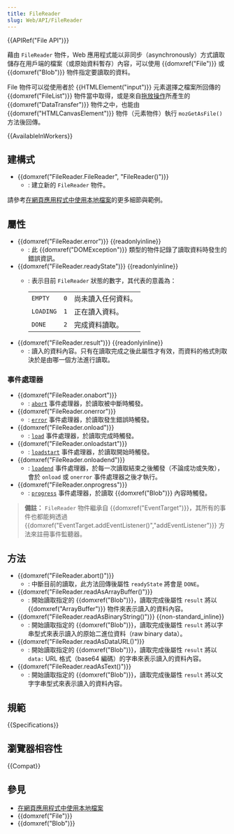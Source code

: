 ```yaml
---
title: FileReader
slug: Web/API/FileReader
---
```


{{APIRef("File API")}}

藉由 `FileReader` 物件，Web 應用程式能以非同步（asynchronously）方式讀取儲存在用戶端的檔案（或原始資料暫存）內容，可以使用 {{domxref("File")}} 或 {{domxref("Blob")}} 物件指定要讀取的資料。

File 物件可以從使用者於 {{HTMLElement("input")}} 元素選擇之檔案所回傳的 {{domxref("FileList")}} 物件當中取得，或是來自[拖放操作](/docs/Web/Guide/HTML/Drag_and_drop)所產生的 {{domxref("DataTransfer")}} 物件之中，也能由 {{domxref("HTMLCanvasElement")}} 物件（元素物件）執行 `mozGetAsFile()` 方法後回傳。

{{AvailableInWorkers}}

## 建構式

- {{domxref("FileReader.FileReader", "FileReader()")}}
  - : 建立新的 `FileReader` 物件。

請參考[在網頁應用程式中使用本地檔案](/docs/Using_files_from_web_applications)的更多細節與範例。

## 屬性

- {{domxref("FileReader.error")}} {{readonlyinline}}
  - : 此 {{domxref("DOMException")}} 類型的物件記錄了讀取資料時發生的錯誤資訊。
- {{domxref("FileReader.readyState")}} {{readonlyinline}}
  - : 表示目前 `FileReader` 狀態的數字，其代表的意義為：

    <table>
    <tbody>
    <tr>
      <td><code>EMPTY</code></td>
      <td><code>0</code></td>
      <td>尚未讀入任何資料。</td>
    </tr>
    <tr>
      <td><code>LOADING</code></td>
      <td><code>1</code></td>
      <td>正在讀入資料。</td>
    </tr>
    <tr>
      <td><code>DONE</code></td>
      <td><code>2</code></td>
      <td>完成資料讀取。</td>
    </tr>
    </tbody>
    </table>
- {{domxref("FileReader.result")}} {{readonlyinline}}
  - : 讀入的資料內容。只有在讀取完成之後此屬性才有效，而資料的格式則取決於是由哪一個方法進行讀取。

### 事件處理器

- {{domxref("FileReader.onabort")}}
  - : [`abort`](/zh-TW/docs/Web/API/HTMLMediaElement/abort_event) 事件處理器，於讀取被中斷時觸發。
- {{domxref("FileReader.onerror")}}
  - : [`error`](/zh-TW/docs/Web/API/Element/error_event) 事件處理器，於讀取發生錯誤時觸發。
- {{domxref("FileReader.onload")}}
  - : [`load`](/zh-TW/docs/Web/API/Window/load_event) 事件處理器，於讀取完成時觸發。
- {{domxref("FileReader.onloadstart")}}
  - : [`loadstart`](/zh-TW/docs/Web/API/XMLHttpRequest/loadstart_event) 事件處理器，於讀取開始時觸發。
- {{domxref("FileReader.onloadend")}}
  - : [`loadend`](/zh-TW/docs/Web/API/XMLHttpRequest/loadend_event) 事件處理器，於每一次讀取結束之後觸發（不論成功或失敗），會於 `onload` 或 `onerror` 事件處理器之後才執行。
- {{domxref("FileReader.onprogress")}}
  - : [`progress`](/zh-TW/docs/Web/API/XMLHttpRequest/progress_event) 事件處理器，於讀取 {{domxref("Blob")}} 內容時觸發。

> **備註：** `FileReader` 物件繼承自 {{domxref("EventTarget")}}，其所有的事件也都能夠透過 {{domxref("EventTarget.addEventListener()","addEventListener")}} 方法來註冊事件監聽器。

## 方法

- {{domxref("FileReader.abort()")}}
  - : 中斷目前的讀取，此方法回傳後屬性 `readyState` 將會是 `DONE`。
- {{domxref("FileReader.readAsArrayBuffer()")}}
  - : 開始讀取指定的 {{domxref("Blob")}}，讀取完成後屬性 `result` 將以 {{domxref("ArrayBuffer")}} 物件來表示讀入的資料內容。
- {{domxref("FileReader.readAsBinaryString()")}} {{non-standard_inline}}
  - : 開始讀取指定的 {{domxref("Blob")}}，讀取完成後屬性 `result` 將以字串型式來表示讀入的原始二進位資料（raw binary data）。
- {{domxref("FileReader.readAsDataURL()")}}
  - : 開始讀取指定的 {{domxref("Blob")}}，讀取完成後屬性 `result` 將以 `data:` URL 格式（base64 編碼）的字串來表示讀入的資料內容。
- {{domxref("FileReader.readAsText()")}}
  - : 開始讀取指定的 {{domxref("Blob")}}，讀取完成後屬性 `result` 將以文字字串型式來表示讀入的資料內容。

## 規範

{{Specifications}}

## 瀏覽器相容性

{{Compat}}

## 參見

- [在網頁應用程式中使用本地檔案](/docs/Using_files_from_web_applications)
- {{domxref("File")}}
- {{domxref("Blob")}}
